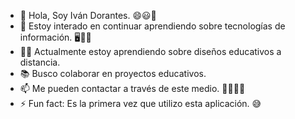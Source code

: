 - 👋 Hola, Soy Iván Dorantes. 😄😃🥸
- 👀 Estoy interado en continuar aprendiendo sobre tecnologías de información. 🖥️👨‍💻
- 👨‍💻 Actualmente estoy aprendiendo sobre diseños educativos a distancia.
- 📚 Busco colaborar en proyectos educativos. 
- 📫 Me pueden contactar a través de este medio. 👨‍💻👨‍💻
- ⚡ Fun fact: Es la primera vez que utilizo esta aplicación. 😅

<!---
Ivan-Dorantes/Ivan-Dorantes is a ✨ special ✨ repository because its `README.md` (this file) appears on your GitHub profile.
You can click the Preview link to take a look at your changes.
--->
